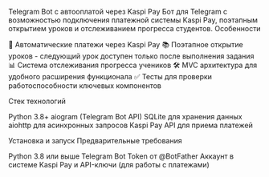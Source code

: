 Telegram Bot с автооплатой через Kaspi Pay
Бот для Telegram с возможностью подключения платежной системы Kaspi Pay, поэтапным открытием уроков и отслеживанием прогресса студентов.
Особенности

🔄 Автоматические платежи через Kaspi Pay
📚 Поэтапное открытие уроков - следующий урок доступен только после выполнения задания
📊 Система отслеживания прогресса учеников
🛠️ MVC архитектура для удобного расширения функционала
✅ Тесты для проверки работоспособности ключевых компонентов

Стек технологий

Python 3.8+
aiogram (Telegram Bot API)
SQLite для хранения данных
aiohttp для асинхронных запросов
Kaspi Pay API для приема платежей

Установка и запуск
Предварительные требования

Python 3.8 или выше
Telegram Bot Token от @BotFather
Аккаунт в системе Kaspi Pay и API-ключи (для работы с платежами)
